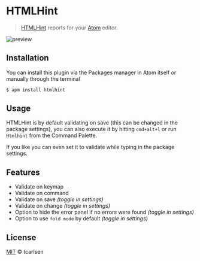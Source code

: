 # HTMLHint

> [HTMLHint](https://github.com/yaniswang/HTMLHint) reports for your [Atom](http://atom.io) editor.

![preview](https://raw.github.com/tcarlsen/atom-htmlhint/master/preview.jpg)

## Installation

You can install this plugin via the Packages manager in Atom itself or manually through the terminal

```bash
$ apm install htmlhint
```

## Usage

HTMLHint is by default validating on save (this can be changed in the package settings), you can also execute it by hitting `cmd+alt+l` or run `Htmlhint` from the Command Palette.

If you like you can even set it to validate while typing in the package settings.

## Features

 * Validate on keymap
 * Validate on command
 * Validate on save *(toggle in settings)*
 * Validate on change *(toggle in settings)*
 * Option to hide the error panel if no errors were found *(toggle in settings)*
 * Option to use `fold mode` by default *(toggle in settings)*

## License

[MIT](http://opensource.org/licenses/MIT) © tcarlsen
